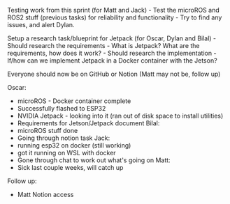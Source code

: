 Testing work from this sprint (for Matt and Jack)
	- Test the microROS and ROS2 stuff (previous tasks) for reliability and functionality
	- Try to find any issues, and alert Dylan.

Setup a research task/blueprint for Jetpack (for Oscar, Dylan and Bilal)
	- Should research the requirements - What is Jetpack? What are the requirements, how does it work?
	- Should research the implementation - If/how can we implement Jetpack in a Docker container with the Jetson?

Everyone should now be on GitHub or Notion (Matt may not be, follow up)

Oscar:
- microROS - Docker container complete
- Successfully flashed to ESP32
- NVIDIA Jetpack - looking into it (ran out of disk space to install utilities)
- Requirements for Jetson/Jetpack document
Bilal:
- microROS stuff done
- Going through notion task
Jack:
- running esp32 on docker (still working)
- got it running on WSL with docker
- Gone through chat to work out what's going on
Matt:
- Sick last couple weeks, will catch up

Follow up:
- Matt Notion access

